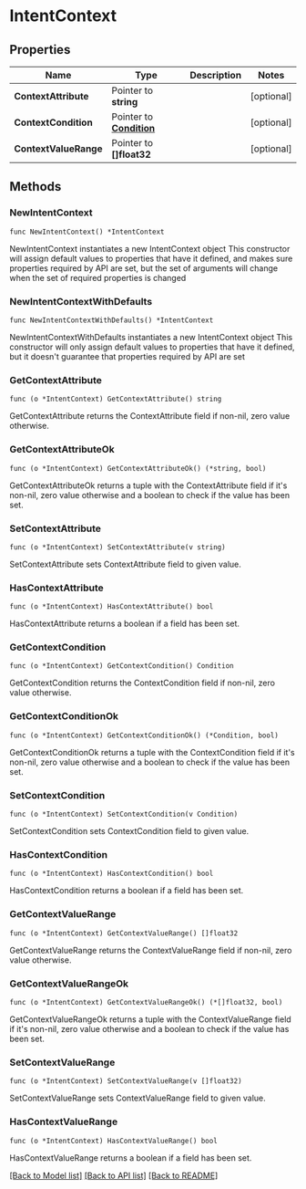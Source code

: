 # IntentContext

## Properties

Name | Type | Description | Notes
------------ | ------------- | ------------- | -------------
**ContextAttribute** | Pointer to **string** |  | [optional] 
**ContextCondition** | Pointer to [**Condition**](Condition.md) |  | [optional] 
**ContextValueRange** | Pointer to **[]float32** |  | [optional] 

## Methods

### NewIntentContext

`func NewIntentContext() *IntentContext`

NewIntentContext instantiates a new IntentContext object
This constructor will assign default values to properties that have it defined,
and makes sure properties required by API are set, but the set of arguments
will change when the set of required properties is changed

### NewIntentContextWithDefaults

`func NewIntentContextWithDefaults() *IntentContext`

NewIntentContextWithDefaults instantiates a new IntentContext object
This constructor will only assign default values to properties that have it defined,
but it doesn't guarantee that properties required by API are set

### GetContextAttribute

`func (o *IntentContext) GetContextAttribute() string`

GetContextAttribute returns the ContextAttribute field if non-nil, zero value otherwise.

### GetContextAttributeOk

`func (o *IntentContext) GetContextAttributeOk() (*string, bool)`

GetContextAttributeOk returns a tuple with the ContextAttribute field if it's non-nil, zero value otherwise
and a boolean to check if the value has been set.

### SetContextAttribute

`func (o *IntentContext) SetContextAttribute(v string)`

SetContextAttribute sets ContextAttribute field to given value.

### HasContextAttribute

`func (o *IntentContext) HasContextAttribute() bool`

HasContextAttribute returns a boolean if a field has been set.

### GetContextCondition

`func (o *IntentContext) GetContextCondition() Condition`

GetContextCondition returns the ContextCondition field if non-nil, zero value otherwise.

### GetContextConditionOk

`func (o *IntentContext) GetContextConditionOk() (*Condition, bool)`

GetContextConditionOk returns a tuple with the ContextCondition field if it's non-nil, zero value otherwise
and a boolean to check if the value has been set.

### SetContextCondition

`func (o *IntentContext) SetContextCondition(v Condition)`

SetContextCondition sets ContextCondition field to given value.

### HasContextCondition

`func (o *IntentContext) HasContextCondition() bool`

HasContextCondition returns a boolean if a field has been set.

### GetContextValueRange

`func (o *IntentContext) GetContextValueRange() []float32`

GetContextValueRange returns the ContextValueRange field if non-nil, zero value otherwise.

### GetContextValueRangeOk

`func (o *IntentContext) GetContextValueRangeOk() (*[]float32, bool)`

GetContextValueRangeOk returns a tuple with the ContextValueRange field if it's non-nil, zero value otherwise
and a boolean to check if the value has been set.

### SetContextValueRange

`func (o *IntentContext) SetContextValueRange(v []float32)`

SetContextValueRange sets ContextValueRange field to given value.

### HasContextValueRange

`func (o *IntentContext) HasContextValueRange() bool`

HasContextValueRange returns a boolean if a field has been set.


[[Back to Model list]](../README.md#documentation-for-models) [[Back to API list]](../README.md#documentation-for-api-endpoints) [[Back to README]](../README.md)


